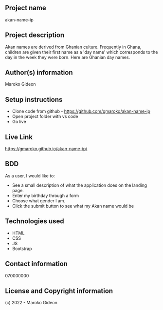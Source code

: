 ## Project name
akan-name-ip

## Project description
Akan names are derived from Ghanian culture. Frequently in Ghana, children are given their first name as a 'day name' which corresponds to the day in the week they were born. Here are Ghanian day names.

## Author(s) information
Maroko Gideon

## Setup instructions
- Clone code from github - https://github.com/gmaroko/akan-name-ip
- Open project folder with vs code
- Go live

## Live Link
https://gmaroko.github.io/akan-name-ip/

## BDD
As a user, I would like to:
- See a  small description of what the application does on the landing page.
- Enter my birthday through a form 
- Choose what gender I am.
- Click the submit button to see what my Akan name would be

## Technologies used
- HTML
- CSS
- JS
- Bootstrap


## Contact information
070000000

## License and Copyright information
(c) 2022 - Maroko Gideon